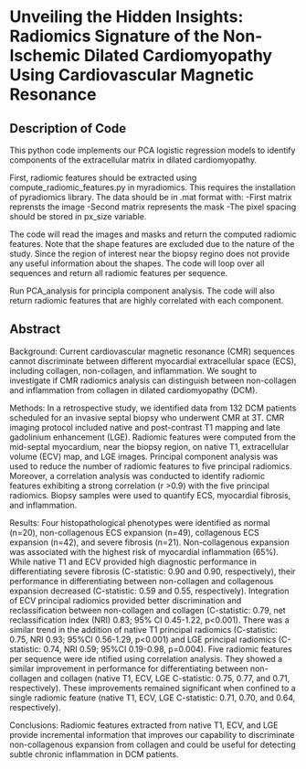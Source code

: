 # Unveiling the Hidden Insights: Radiomics Signature of the Non-Ischemic Dilated Cardiomyopathy Using Cardiovascular Magnetic Resonance

## Description of Code

This python code implements our PCA logistic regression models to identify components of the extracellular matrix in dilated cardiomyopathy.
 
First, radiomic features should be extracted using compute_radiomic_features.py in myradiomics. This requires the installation of pyradiomics library.
The data should be in .mat format with:
-First matrix reprensts the image
-Second matrix represents the mask
-The pixel spacing should be stored in px_size variable.

The code will read the images and masks and return the computed radiomic features. Note that the shape features are excluded due to the nature of the study. Since the region of interest near the biopsy regino does not provide any useful information about the shapes.
The code will loop over all sequences and return all radiomic features per sequence.


Run PCA_analysis for principla component analysis. The code will also return radiomic features that are highly correlated with each component.


## Abstract

Background: Current cardiovascular magnetic resonance (CMR) sequences cannot discriminate between different myocardial extracellular space (ECS), including collagen, non-collagen, and inflammation. We sought to investigate if CMR radiomics analysis can distinguish between non-collagen and inflammation from collagen in dilated cardiomyopathy (DCM).

Methods: In a retrospective study, we identified data from 132 DCM patients scheduled for an invasive septal biopsy who underwent CMR at 3T. CMR imaging protocol included native and post-contrast T1 mapping and late gadolinium enhancement (LGE). Radiomic features were computed from the mid-septal myocardium, near the biopsy region, on native T1, extracellular volume (ECV) map, and LGE images. Principal component analysis was used to reduce the number of radiomic features to five principal radiomics. Moreover, a correlation analysis was conducted to identify radiomic features exhibiting a strong correlation (r >0.9) with the five principal radiomics. Biopsy samples were used to quantify ECS, myocardial fibrosis, and inflammation.

Results: Four histopathological phenotypes were identified as normal (n=20), non-collagenous ECS expansion (n=49), collagenous ECS expansion (n=42), and severe fibrosis (n=21). Non-collagenous expansion was associated with the highest risk of myocardial inflammation (65%). While native T1 and ECV provided high diagnostic performance in differentiating severe fibrosis (C-statistic: 0.90 and 0.90, respectively), their performance in differentiating between non-collagen and collagenous expansion decreased (C-statistic: 0.59 and 0.55, respectively). Integration of ECV principal radiomics provided better discrimination and reclassification between non-collagen and collagen (C-statistic: 0.79, net reclassification index (NRI) 0.83; 95% CI 0.45-1.22, p<0.001). There was a similar trend in the addition of native T1 principal radiomics (C-statistic: 0.75, NRI 0.93; 95%CI 0.56-1.29, p<0.001) and LGE principal radiomics (C-statistic: 0.74, NRI 0.59; 95%CI 0.19-0.98, p=0.004). Five radiomic features per sequence were ide
ntified using correlation analysis. They showed a similar improvement in performance for differentiating between non-collagen and collagen (native T1, ECV, LGE C-statistic: 0.75, 0.77, and 0.71, respectively). These improvements remained significant when confined to a single radiomic feature (native T1, ECV, LGE C-statistic: 0.71, 0.70, and 0.64, respectively).

Conclusions: Radiomic features extracted from native T1, ECV, and LGE provide incremental information that improves our capability to discriminate non-collagenous expansion from collagen and could be useful for detecting subtle chronic inflammation in DCM patients.

